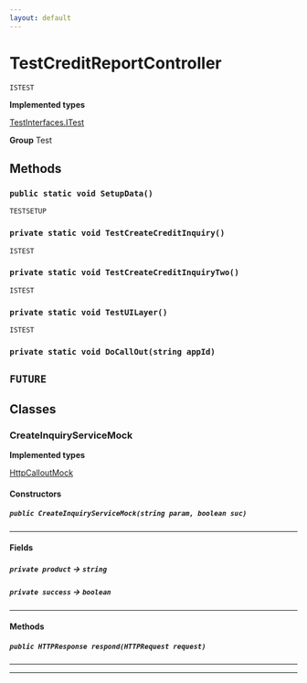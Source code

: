 ```yaml
---
layout: default
---
```

# TestCreditReportController

`ISTEST`



**Implemented types**

[TestInterfaces.ITest](TestInterfaces.ITest)


**Group** Test

## Methods
### `public static void SetupData()`

`TESTSETUP`
### `private static void TestCreateCreditInquiry()`

`ISTEST`
### `private static void TestCreateCreditInquiryTwo()`

`ISTEST`
### `private static void TestUILayer()`

`ISTEST`
### `private static void DoCallOut(string appId)`

`FUTURE`
---
## Classes
### CreateInquiryServiceMock

**Implemented types**

[HttpCalloutMock](HttpCalloutMock)

#### Constructors
##### `public CreateInquiryServiceMock(string param, boolean suc)`
---
#### Fields

##### `private product` → `string`


##### `private success` → `boolean`


---
#### Methods
##### `public HTTPResponse respond(HTTPRequest request)`
---

---
